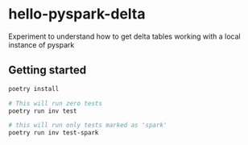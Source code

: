 # hello-pyspark-delta

Experiment to understand how to get delta tables working with a local instance of pyspark

## Getting started

```sh
poetry install

# This will run zero tests
poetry run inv test

# this will run only tests marked as 'spark'
poetry run inv test-spark
```
